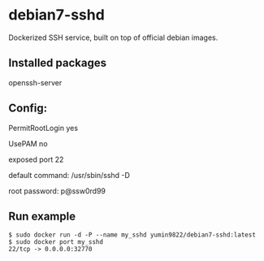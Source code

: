 # debian7-sshd
Dockerized SSH service, built on top of official debian images.


## Installed packages
openssh-server

## Config:
PermitRootLogin yes

UsePAM no

exposed port 22

default command: /usr/sbin/sshd -D

root password: p@ssw0rd99

## Run example
```
$ sudo docker run -d -P --name my_sshd yumin9822/debian7-sshd:latest
$ sudo docker port my_sshd
22/tcp -> 0.0.0.0:32770
```
